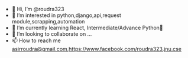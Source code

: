 - 👋 Hi, I’m @roudra323
- 👀 I’m interested in python,django,api,request module,scrapping,automation
- 🌱 I’m currently learning React, Intermediate/Advance Python🐍
- 💞️ I’m looking to collaborate on ...
- 📫 How to reach me asirroudra@gmail.com,https://www.facebook.com/roudra323.jnu.cse

<!---
roudra323/roudra323 is a ✨ special ✨ repository because its `README.md` (this file) appears on your GitHub profile.
You can click the Preview link to take a look at your changes.
--->
